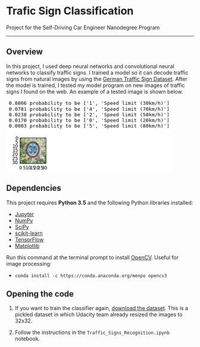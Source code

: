 # Trafic Sign Classification

Project for the Self-Driving Car Engineer Nanodegree Program

---

## Overview

In this project, I used deep neural networks and convolutional neural networks to classify traffic signs. I trained a model so it can decode traffic signs from natural images by using the [German Traffic Sign Dataset](http://benchmark.ini.rub.de/?section=gtsrb&subsection=dataset). After the model is trained, I tested my model program on new images of traffic signs I found on the web. An example of a tested image is shown below.

<img src="example.png" alt="Example Image" />

## Dependencies

This project requires **Python 3.5** and the following Python libraries installed:

- [Jupyter](http://jupyter.org/)
- [NumPy](http://www.numpy.org/)
- [SciPy](https://www.scipy.org/)
- [scikit-learn](http://scikit-learn.org/)
- [TensorFlow](http://tensorflow.org)
- [Matplotlib](http://matplotlib.org/)

Run this command at the terminal prompt to install [OpenCV](http://opencv.org/). Useful for image processing:

- `conda install -c https://conda.anaconda.org/menpo opencv3`

## Opening the code

1. If you want to train the classifier again, [download the dataset](https://d17h27t6h515a5.cloudfront.net/topher/2016/November/581faac4_traffic-signs-data/traffic-signs-data.zip). This is a pickled dataset in which Udacity team already resized the images to 32x32.

3. Follow the instructions in the `Traffic_Signs_Recognition.ipynb` notebook.

